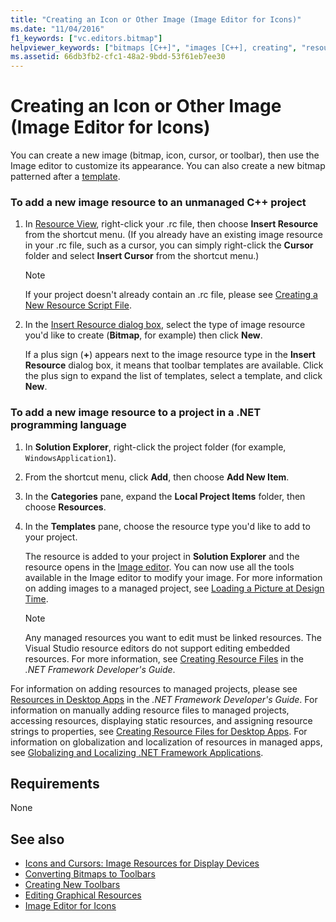 ```yaml
---
title: "Creating an Icon or Other Image (Image Editor for Icons)"
ms.date: "11/04/2016"
f1_keywords: ["vc.editors.bitmap"]
helpviewer_keywords: ["bitmaps [C++]", "images [C++], creating", "resources [C++], creating images", "bitmaps [C++], creating", "graphics [C++], creating", "Image editor [C++], creating images"]
ms.assetid: 66db3fb2-cfc1-48a2-9bdd-53f61eb7ee30
---
```

# Creating an Icon or Other Image (Image Editor for Icons)

You can create a new image (bitmap, icon, cursor, or toolbar), then use the Image editor to customize its appearance. You can also create a new bitmap patterned after a [template](../windows/how-to-use-resource-templates.md).

### To add a new image resource to an unmanaged C++ project

1. In [Resource View](../windows/resource-view-window.md), right-click your .rc file, then choose **Insert Resource** from the shortcut menu. (If you already have an existing image resource in your .rc file, such as a cursor, you can simply right-click the **Cursor** folder and select **Insert Cursor** from the shortcut menu.)

   > [!NOTE]
   > If your project doesn't already contain an .rc file, please see [Creating a New Resource Script File](../windows/how-to-create-a-resource-script-file.md).

2. In the [Insert Resource dialog box](../windows/add-resource-dialog-box.md), select the type of image resource you'd like to create (**Bitmap**, for example) then click **New**.

   If a plus sign (**+**) appears next to the image resource type in the **Insert Resource** dialog box, it means that toolbar templates are available. Click the plus sign to expand the list of templates, select a template, and click **New**.

### To add a new image resource to a project in a .NET programming language

1. In **Solution Explorer**, right-click the project folder (for example, `WindowsApplication1`).

2. From the shortcut menu, click **Add**, then choose **Add New Item**.

3. In the **Categories** pane, expand the **Local Project Items** folder, then choose **Resources**.

4. In the **Templates** pane, choose the resource type you'd like to add to your project.

   The resource is added to your project in **Solution Explorer** and the resource opens in the [Image editor](../windows/image-editor-for-icons.md). You can now use all the tools available in the Image editor to modify your image. For more information on adding images to a managed project, see [Loading a Picture at Design Time](/dotnet/framework/winforms/controls/how-to-load-a-picture-using-the-designer-windows-forms).

   > [!NOTE]
   > Any managed resources you want to edit must be linked resources. The Visual Studio resource editors do not support editing embedded resources. For more information, see [Creating Resource Files](/dotnet/framework/resources/creating-resource-files-for-desktop-apps) in the *.NET Framework Developer's Guide*.

For information on adding resources to managed projects, please see [Resources in Desktop Apps](/dotnet/framework/resources/index) in the *.NET Framework Developer's Guide*. For information on manually adding resource files to managed projects, accessing resources, displaying static resources, and assigning resource strings to properties, see [Creating Resource Files for Desktop Apps](/dotnet/framework/resources/creating-resource-files-for-desktop-apps). For information on globalization and localization of resources in managed apps, see [Globalizing and Localizing .NET Framework Applications](/dotnet/standard/globalization-localization/index).

## Requirements

None

## See also

- [Icons and Cursors: Image Resources for Display Devices](../windows/icons-and-cursors-image-resources-for-display-devices-image-editor-for-icons.md)
- [Converting Bitmaps to Toolbars](../windows/converting-bitmaps-to-toolbars.md)
- [Creating New Toolbars](../windows/creating-new-toolbars.md)
- [Editing Graphical Resources](../windows/editing-graphical-resources-image-editor-for-icons.md)
- [Image Editor for Icons](../windows/image-editor-for-icons.md)
